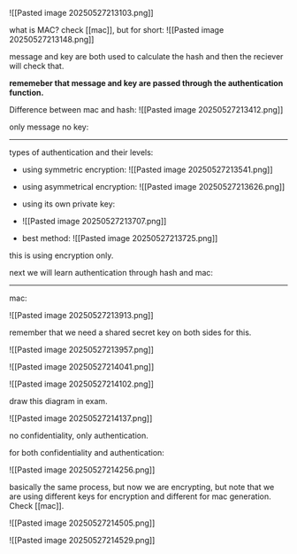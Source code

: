 ![[Pasted image 20250527213103.png]]

what is MAC? check [[mac]], but for short:
![[Pasted image 20250527213148.png]]

message and key are both used to calculate the hash and then the reciever will check that.

**rememeber that message and key are passed through the authentication function.**


Difference between mac and hash:
![[Pasted image 20250527213412.png]]

only message no key:


---


types of authentication and their levels:

- using symmetric encryption:
![[Pasted image 20250527213541.png]]

- using asymmetrical encryption:
![[Pasted image 20250527213626.png]]


- using its own private key:
- ![[Pasted image 20250527213707.png]]


- best method:
![[Pasted image 20250527213725.png]]

this is using encryption only.

next we will learn authentication through hash and mac:

---


mac:

![[Pasted image 20250527213913.png]]

remember that we need a shared secret key on both sides for this.

![[Pasted image 20250527213957.png]]

![[Pasted image 20250527214041.png]]

![[Pasted image 20250527214102.png]]

draw this diagram in exam.


![[Pasted image 20250527214137.png]]

no confidentiality, only authentication.

for both confidentiality and authentication:

![[Pasted image 20250527214256.png]]

basically the same process, but now we are encrypting, but note that we are using different keys for encryption and different for mac generation. Check [[mac]].

![[Pasted image 20250527214505.png]]

![[Pasted image 20250527214529.png]]

